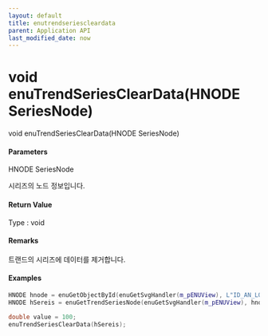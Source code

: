 ```yaml
---
layout: default
title: enutrendseriescleardata
parent: Application API
last_modified_date: now
---
```

# void enuTrendSeriesClearData\(HNODE SeriesNode\)

void enuTrendSeriesClearData\(HNODE SeriesNode\)

#### Parameters

HNODE SeriesNode

시리즈의 노드 정보입니다.

#### Return Value

Type : void

#### Remarks

트랜드의 시리즈에 데이터를 제거합니다.

#### Examples

```cpp
HNODE hnode = enuGetObjectById(enuGetSvgHandler(m_pENUView), L"ID_AN_LONGSTRIP");
HNODE hSereis = enuGetTrendSeriesNode(enuGetSvgHandler(m_pENUView), hnode, L"Series1");

double value = 100;
enuTrendSeriesClearData(hSereis);
```




